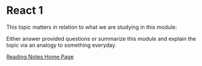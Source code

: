 # React 1

This topic matters in relation to what we are studying in this module:

Either answer provided questions or summarize this module and explain the topic via an analogy to something everyday.  

[Reading Notes Home Page](README.md)